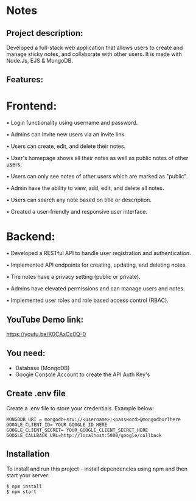 # Notes

## Project description:
Developed a full-stack web application that allows users to create and manage sticky notes, and collaborate with other users. It is made with Node.Js, EJS & MongoDB.

## Features:

# Frontend:
• Login functionality using username and password.

• Admins can invite new users via an invite link.

• Users can create, edit, and delete their notes.

• User's homepage shows all their notes as well as public notes of other users.

• Users can only see notes of other users which are marked as "public".

• Admin have the ability to view, add, edit, and delete all notes.

• Users can search any note based on title or description.

• Created a user-friendly and responsive user interface.

# Backend:
• Developed a RESTful API to handle user registration and authentication.

• Implemented API endpoints for creating, updating, and deleting notes.

• The notes have a privacy setting (public or private).

• Admins have elevated permissions and can manage users and notes.

• Implemented user roles and role based access control (RBAC).

## YouTube Demo link:
https://youtu.be/K0CAxCc0Q-0
 
## You need:
- Database (MongoDB)
- Google Console Account to create the API Auth Key's

## Create .env file
Create a .env file to store your credentials. Example below:

```
MONGODB_URI = mongodb+srv://<username>:<password>@mongodburlhere
GOOGLE_CLIENT_ID= YOUR_GOOGLE_ID_HERE
GOOGLE_CLIENT_SECRET= YOUR_GOOGLE_CLIENT_SECRET_HERE
GOOGLE_CALLBACK_URL=http://localhost:5000/google/callback
```

## Installation
To install and run this project - install dependencies using npm and then start your server:

```
$ npm install
$ npm start
```
